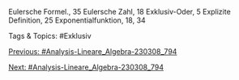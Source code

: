Eulersche Formel., 35
Eulersche Zahl, 18
Exklusiv-Oder, 5
Explizite Definition, 25
Exponentialfunktion, 18, 34

   Tags & Topics:
   #Exklusiv

[Previous: #Analysis-Lineare_Algebra-230308_794](Analysis-Lineare_Algebra-230308_794.md)

[Next: #Analysis-Lineare_Algebra-230308_794](Analysis-Lineare_Algebra-230308_794.md)